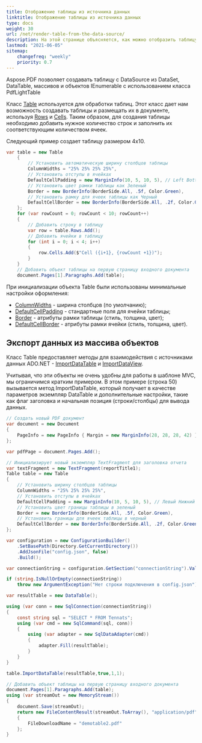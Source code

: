 ```yaml
---
title: Отображение таблицы из источника данных
linktitle: Отображение таблицы из источника данных
type: docs
weight: 30
url: /net/render-table-from-the-data-source/
description: На этой странице объясняется, как можно отобразить таблицу из источника данных с использованием библиотеки Aspose.PDF.
lastmod: "2021-06-05"
sitemap:
    changefreq: "weekly"
    priority: 0.7
---
```


Aspose.PDF позволяет создавать таблицу с DataSource из DataSet, DataTable, массивов и объектов IEnumerable с использованием класса PdfLightTable

Класс [Table](https://reference.aspose.com/pdf/net/aspose.pdf/table) используется для обработки таблиц. Этот класс дает нам возможность создавать таблицы и размещать их в документе, используя [Rows](https://reference.aspose.com/pdf/net/aspose.pdf/rows) и [Cells](https://reference.aspose.com/pdf/net/aspose.pdf/cell). Таким образом, для создания таблицы необходимо добавить нужное количество строк и заполнить их соответствующим количеством ячеек.

Следующий пример создает таблицу размером 4x10.

```csharp
var table = new Table
    {
        // Установить автоматическую ширину столбцов таблицы
        ColumnWidths = "25% 25% 25% 25%",
        // Установить отступы в ячейках
        DefaultCellPadding = new MarginInfo(10, 5, 10, 5), // Left Bottom Right Top
        // Установить цвет рамки таблицы как Зеленый
        Border = new BorderInfo(BorderSide.All, .5f, Color.Green),
        // Установить рамку для ячеек таблицы как Черный
        DefaultCellBorder = new BorderInfo(BorderSide.All, .2f, Color.Green),
    };
    for (var rowCount = 0; rowCount < 10; rowCount++)
    {
        // Добавить строку в таблицу
        var row = table.Rows.Add();
        // Добавить ячейки в таблицу
        for (int i = 0; i < 4; i++)
        {
            row.Cells.Add($"Cell ({i+1}, {rowCount +1})");
        }
    }
    // Добавить объект таблицы на первую страницу входного документа
    document.Pages[1].Paragraphs.Add(table);
```
При инициализации объекта Table были использованы минимальные настройки оформления:

* [ColumnWidths](https://reference.aspose.com/pdf/net/aspose.pdf/table/properties/columnwidths) - ширина столбцов (по умолчанию);
* [DefaultCellPadding](https://reference.aspose.com/pdf/net/aspose.pdf/table/properties/defaultcellpadding) - стандартные поля для ячейки таблицы;
* [Border](https://reference.aspose.com/pdf/net/aspose.pdf/table/properties/border) - атрибуты рамки таблицы (стиль, толщина, цвет);
* [DefaultCellBorder](https://reference.aspose.com/pdf/net/aspose.pdf/table/properties/defaultcellborder) - атрибуты рамки ячейки (стиль, толщина, цвет).

## Экспорт данных из массива объектов

Класс Table предоставляет методы для взаимодействия с источниками данных ADO.NET - [ImportDataTable](https://reference.aspose.com/pdf/net/aspose.pdf.table/importdatatable/methods/1) и [ImportDataView](https://reference.aspose.com/pdf/net/aspose.pdf/table/methods/importdataview).

Учитывая, что эти объекты не очень удобны для работы в шаблоне MVC, мы ограничимся кратким примером. В этом примере (строка 50) вызывается метод ImportDataTable, который получает в качестве параметров экземпляр DataTable и дополнительные настройки, такие как флаг заголовка и начальная позиция (строки/столбцы) для вывода данных.

```csharp
// Создать новый PDF документ
var document = new Document
{
    PageInfo = new PageInfo { Margin = new MarginInfo(28, 28, 28, 42) }
};

var pdfPage = document.Pages.Add();

// Инициализирует новый экземпляр TextFragment для заголовка отчета
var textFragment = new TextFragment(reportTitle1);
Table table = new Table
{
    // Установить ширину столбцов таблицы
    ColumnWidths = "25% 25% 25% 25%",
    // Установить отступы в ячейках
    DefaultCellPadding = new MarginInfo(10, 5, 10, 5), // Левый Нижний Правый Верхний
    // Установить цвет границы таблицы в зеленый
    Border = new BorderInfo(BorderSide.All, .5f, Color.Green),
    // Установить границы для ячеек таблицы в черный
    DefaultCellBorder = new BorderInfo(BorderSide.All, .2f, Color.Green),
};

var configuration = new ConfigurationBuilder()
    .SetBasePath(Directory.GetCurrentDirectory())
    .AddJsonFile("config.json", false)
    .Build();

var connectionString = configuration.GetSection("connectionString").Value;

if (string.IsNullOrEmpty(connectionString))
    throw new ArgumentException("Нет строки подключения в config.json");

var resultTable = new DataTable();

using (var conn = new SqlConnection(connectionString))
{
    const string sql = "SELECT * FROM Tennats";
    using (var cmd = new SqlCommand(sql, conn))
    {
        using (var adapter = new SqlDataAdapter(cmd))
        {
            adapter.Fill(resultTable);
        }
    }
}

table.ImportDataTable(resultTable,true,1,1);

// Добавить объект таблицы на первую страницу входного документа
document.Pages[1].Paragraphs.Add(table);
using (var streamOut = new MemoryStream())
{
    document.Save(streamOut);
    return new FileContentResult(streamOut.ToArray(), "application/pdf")
    {
        FileDownloadName = "demotable2.pdf"
    };
}
```

